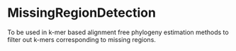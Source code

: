 # MissingRegionDetection
To be used in k-mer based alignment free phylogeny estimation methods to filter out k-mers corresponding to missing regions.
